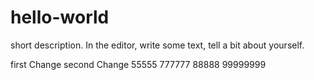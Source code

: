 # hello-world
 short description.
 In the editor, write some text, tell a bit about yourself.

 
 first Change
  second Change
  55555
  777777
  88888
99999999